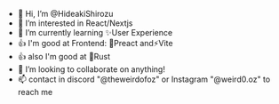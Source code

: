 - 👋 Hi, I’m @HideakiShirozu
- 👀 I’m interested in React/Nextjs
- 🌱 I’m currently learning ✨User Experience
- 👍 I'm good at Frontend: 🍇Preact and⚡Vite
- 👍 also I'm good at 🦀Rust
- 💞️ I’m looking to collaborate on anything!
- 📫 contact in discord "@theweirdofoz" or Instagram "@weird0.oz" to reach me

<!---
HideakiShirozu/HideakiShirozu is a ✨ special ✨ repository because its `README.md` (this file) appears on your GitHub profile.
You can click the Preview link to take a look at your changes.
--->
